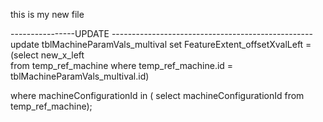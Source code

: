 this is my new file 



----------------UPDATE --------------------------------------------------
update tblMachineParamVals_multival
set FeatureExtent_offsetXvalLeft = (select new_x_left  
                                        from temp_ref_machine
                                           where  temp_ref_machine.id = 
                                                  tblMachineParamVals_multival.id)
                                                                                                                                                      
where machineConfigurationId in ( select machineConfigurationId from temp_ref_machine);

                                                                                                                      